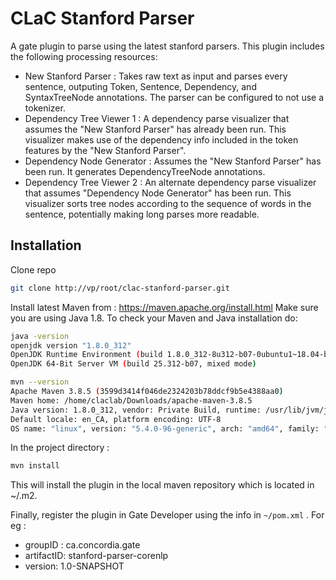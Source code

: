 # CLaC Stanford Parser

A gate plugin to parse using the latest stanford parsers. This plugin includes the following processing resources:
 - New Stanford Parser : Takes raw text as input and parses every sentence, outputing Token, Sentence, Dependency, and SyntaxTreeNode annotations. The parser can be configured to not use a tokenizer.
 - Dependency Tree Viewer 1 : A dependency parse visualizer that assumes the "New Stanford Parser" has already been run. This visualizer makes use of the dependency info included in the token features by the "New Stanford Parser".
 - Dependency Node Generator : Assumes the "New Stanford Parser" has been run. It generates DependencyTreeNode annotations.
 - Dependency Tree Viewer 2 : An alternate dependency parse visualizer that assumes "Dependency Node Generator" has been run. This visualizer sorts tree nodes according to the sequence of words in the sentence, potentially making long parses more readable. 

## Installation
Clone repo

```sh
git clone http://vp/root/clac-stanford-parser.git
```
Install latest Maven from : https://maven.apache.org/install.html
Make sure you are using Java 1.8.
To check your Maven and Java installation do:
```sh
java -version 
openjdk version "1.8.0_312"
OpenJDK Runtime Environment (build 1.8.0_312-8u312-b07-0ubuntu1~18.04-b07)
OpenJDK 64-Bit Server VM (build 25.312-b07, mixed mode)

mvn --version 
Apache Maven 3.8.5 (3599d3414f046de2324203b78ddcf9b5e4388aa0)
Maven home: /home/claclab/Downloads/apache-maven-3.8.5
Java version: 1.8.0_312, vendor: Private Build, runtime: /usr/lib/jvm/java-8-openjdk-amd64/jre
Default locale: en_CA, platform encoding: UTF-8
OS name: "linux", version: "5.4.0-96-generic", arch: "amd64", family: "unix"

```
In the project directory : 

```sh
mvn install
```
This will install the plugin in the local maven repository which is located in ~/.m2.

Finally, register the plugin in Gate Developer using the info in `~/pom.xml` . For eg :
 - groupID : ca.concordia.gate
 - artifactID: stanford-parser-corenlp
 - version: 1.0-SNAPSHOT